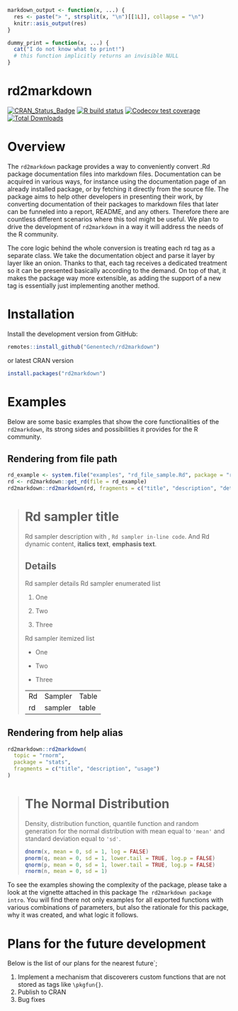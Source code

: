 
``` r
markdown_output <- function(x, ...) {
  res <- paste("> ", strsplit(x, "\n")[[1L]], collapse = "\n")
  knitr::asis_output(res)
}
```

``` r
dummy_print = function(x, ...) {
  cat("I do not know what to print!")
  # this function implicitly returns an invisible NULL
}
```

# rd2markdown

[![CRAN_Status_Badge](http://www.r-pkg.org/badges/version/rd2markdown)](https://cran.r-project.org/package=rd2markdown)
[![R build
status](https://github.com/Genentech/rd2markdown/workflows/R-CMD-check/badge.svg)](https://github.com/Genentech/rd2markdown/actions?query=workflow%3AR-CMD-check)
[![Codecov test
coverage](https://codecov.io/gh/Genentech/rd2markdown/branch/main/graph/badge.svg)](https://app.codecov.io/gh/Genentech/rd2markdown?branch=main)
[![Total
Downloads](http://cranlogs.r-pkg.org/badges/grand-total/rd2markdown?color=orange)](http://cranlogs.r-pkg.org/badges/grand-total/rd2markdown)

# Overview

The `rd2markdown` package provides a way to conveniently convert .Rd
package documentation files into markdown files. Documentation can be
acquired in various ways, for instance using the documentation page of
an already installed package, or by fetching it directly from the source
file. The package aims to help other developers in presenting their
work, by converting documentation of their packages to markdown files
that later can be funneled into a report, README, and any others.
Therefore there are countless different scenarios where this tool might
be useful. We plan to drive the development of `rd2markdown` in a way it
will address the needs of the R community.

The core logic behind the whole conversion is treating each rd tag as a
separate class. We take the documentation object and parse it layer by
layer like an onion. Thanks to that, each tag receives a dedicated
treatment so it can be presented basically according to the demand. On
top of that, it makes the package way more extensible, as adding the
support of a new tag is essentially just implementing another method.

# Installation

Install the development version from GitHub:

``` r
remotes::install_github("Genentech/rd2markdown")
```

or latest CRAN version

``` r
install.packages("rd2markdown")
```

# Examples

Below are some basic examples that show the core functionalities of the
`rd2markdown`, its strong sides and possibilities it provides for the R
community.

## Rendering from file path

``` r
rd_example <- system.file("examples", "rd_file_sample.Rd", package = "rd2markdown")
rd <- rd2markdown::get_rd(file = rd_example)
rd2markdown::rd2markdown(rd, fragments = c("title", "description", "details"))
```

> # Rd sampler title
>
> Rd sampler description with , `Rd sampler in-line code`. And Rd
> dynamic content, **italics text**, **emphasis text**.
>
> ## Details
>
> Rd sampler details Rd sampler enumerated list
>
> 1.  One
>
> 2.  Two
>
> 3.  Three
>
> Rd sampler itemized list
>
> -   One
>
> -   Two
>
> -   Three
>
> |     |         |       |
> |:----|:--------|:------|
> | Rd  | Sampler | Table |
> | rd  | sampler | table |

## Rendering from help alias

``` r
rd2markdown::rd2markdown(
  topic = "rnorm",
  package = "stats",
  fragments = c("title", "description", "usage")
)
```

> # The Normal Distribution
>
> Density, distribution function, quantile function and random
> generation for the normal distribution with mean equal to `'mean'` and
> standard deviation equal to `'sd'`.
>
> ``` r
> dnorm(x, mean = 0, sd = 1, log = FALSE)
> pnorm(q, mean = 0, sd = 1, lower.tail = TRUE, log.p = FALSE)
> qnorm(p, mean = 0, sd = 1, lower.tail = TRUE, log.p = FALSE)
> rnorm(n, mean = 0, sd = 1)
> ```

To see the examples showing the complexity of the package, please take a
look at the vignette attached in this package
`The rd2markdown package intro`. You will find there not only examples
for all exported functions with various combinations of parameters, but
also the rationale for this package, why it was created, and what logic
it follows.

# Plans for the future development

Below is the list of our plans for the nearest future\`;

1.  Implement a mechanism that discoverers custom functions that are not
    stored as tags like `\pkgfun{}`.
2.  Publish to CRAN
3.  Bug fixes
